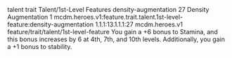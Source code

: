 <ability>
  <metadata>
    <class>talent</class>
    <feature_type>trait</feature_type>
    <file_dpath>Talent/1st-Level Features</file_dpath>
    <item_id>density-augmentation</item_id>
    <item_index>27</item_index>
    <item_name>Density Augmentation</item_name>
    <level>1</level>
    <scc>mcdm.heroes.v1:feature.trait.talent.1st-level-feature:density-augmentation</scc>
    <scdc>1.1.1:13.1.1.1:27</scdc>
    <source>mcdm.heroes.v1</source>
    <type>feature/trait/talent/1st-level-feature</type>
  </metadata>
  <effects>
    <effect type="mundane">You gain a +6 bonus to Stamina, and this bonus increases by 6 at 4th, 7th, and 10th levels. Additionally, you gain a +1 bonus to stability.</effect>
  </effects>
</ability>
